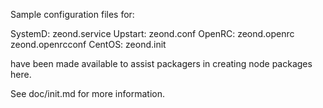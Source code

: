 Sample configuration files for:

SystemD: zeond.service
Upstart: zeond.conf
OpenRC:  zeond.openrc
         zeond.openrcconf
CentOS:  zeond.init

have been made available to assist packagers in creating node packages here.

See doc/init.md for more information.
